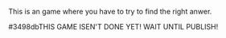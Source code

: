This is an game where you have to try to find the right anwer.

#3498dbTHIS GAME ISEN'T DONE YET! WAIT UNTIL PUBLISH!


